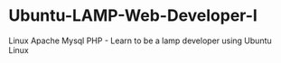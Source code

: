 # Ubuntu-LAMP-Web-Developer-I
Linux Apache Mysql PHP - Learn to be a lamp developer using Ubuntu Linux

